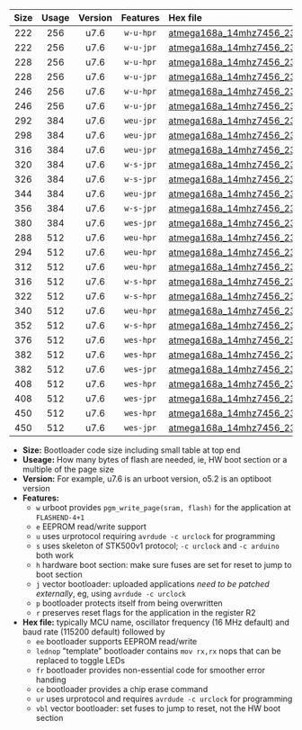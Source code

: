 |Size|Usage|Version|Features|Hex file|
|:-:|:-:|:-:|:-:|:--|
|222|256|u7.6|`w-u-hpr`|[atmega168a_14mhz7456_230400bps_ur.hex](https://raw.githubusercontent.com/stefanrueger/urboot/main//atmega168a_14mhz7456_230400bps_ur.hex)|
|222|256|u7.6|`w-u-jpr`|[atmega168a_14mhz7456_230400bps_ur_vbl.hex](https://raw.githubusercontent.com/stefanrueger/urboot/main//atmega168a_14mhz7456_230400bps_ur_vbl.hex)|
|228|256|u7.6|`w-u-hpr`|[atmega168a_14mhz7456_230400bps_lednop_ur.hex](https://raw.githubusercontent.com/stefanrueger/urboot/main//atmega168a_14mhz7456_230400bps_lednop_ur.hex)|
|228|256|u7.6|`w-u-jpr`|[atmega168a_14mhz7456_230400bps_lednop_ur_vbl.hex](https://raw.githubusercontent.com/stefanrueger/urboot/main//atmega168a_14mhz7456_230400bps_lednop_ur_vbl.hex)|
|246|256|u7.6|`w-u-hpr`|[atmega168a_14mhz7456_230400bps_lednop_fr_ur.hex](https://raw.githubusercontent.com/stefanrueger/urboot/main//atmega168a_14mhz7456_230400bps_lednop_fr_ur.hex)|
|246|256|u7.6|`w-u-jpr`|[atmega168a_14mhz7456_230400bps_lednop_fr_ur_vbl.hex](https://raw.githubusercontent.com/stefanrueger/urboot/main//atmega168a_14mhz7456_230400bps_lednop_fr_ur_vbl.hex)|
|292|384|u7.6|`weu-jpr`|[atmega168a_14mhz7456_230400bps_ee_ur_vbl.hex](https://raw.githubusercontent.com/stefanrueger/urboot/main//atmega168a_14mhz7456_230400bps_ee_ur_vbl.hex)|
|298|384|u7.6|`weu-jpr`|[atmega168a_14mhz7456_230400bps_ee_lednop_ur_vbl.hex](https://raw.githubusercontent.com/stefanrueger/urboot/main//atmega168a_14mhz7456_230400bps_ee_lednop_ur_vbl.hex)|
|316|384|u7.6|`weu-jpr`|[atmega168a_14mhz7456_230400bps_ee_lednop_fr_ur_vbl.hex](https://raw.githubusercontent.com/stefanrueger/urboot/main//atmega168a_14mhz7456_230400bps_ee_lednop_fr_ur_vbl.hex)|
|320|384|u7.6|`w-s-jpr`|[atmega168a_14mhz7456_230400bps_vbl.hex](https://raw.githubusercontent.com/stefanrueger/urboot/main//atmega168a_14mhz7456_230400bps_vbl.hex)|
|326|384|u7.6|`w-s-jpr`|[atmega168a_14mhz7456_230400bps_lednop_vbl.hex](https://raw.githubusercontent.com/stefanrueger/urboot/main//atmega168a_14mhz7456_230400bps_lednop_vbl.hex)|
|344|384|u7.6|`weu-jpr`|[atmega168a_14mhz7456_230400bps_ee_lednop_fr_ce_ur_vbl.hex](https://raw.githubusercontent.com/stefanrueger/urboot/main//atmega168a_14mhz7456_230400bps_ee_lednop_fr_ce_ur_vbl.hex)|
|356|384|u7.6|`w-s-jpr`|[atmega168a_14mhz7456_230400bps_lednop_fr_vbl.hex](https://raw.githubusercontent.com/stefanrueger/urboot/main//atmega168a_14mhz7456_230400bps_lednop_fr_vbl.hex)|
|380|384|u7.6|`wes-jpr`|[atmega168a_14mhz7456_230400bps_ee_vbl.hex](https://raw.githubusercontent.com/stefanrueger/urboot/main//atmega168a_14mhz7456_230400bps_ee_vbl.hex)|
|288|512|u7.6|`weu-hpr`|[atmega168a_14mhz7456_230400bps_ee_ur.hex](https://raw.githubusercontent.com/stefanrueger/urboot/main//atmega168a_14mhz7456_230400bps_ee_ur.hex)|
|294|512|u7.6|`weu-hpr`|[atmega168a_14mhz7456_230400bps_ee_lednop_ur.hex](https://raw.githubusercontent.com/stefanrueger/urboot/main//atmega168a_14mhz7456_230400bps_ee_lednop_ur.hex)|
|312|512|u7.6|`weu-hpr`|[atmega168a_14mhz7456_230400bps_ee_lednop_fr_ur.hex](https://raw.githubusercontent.com/stefanrueger/urboot/main//atmega168a_14mhz7456_230400bps_ee_lednop_fr_ur.hex)|
|316|512|u7.6|`w-s-hpr`|[atmega168a_14mhz7456_230400bps.hex](https://raw.githubusercontent.com/stefanrueger/urboot/main//atmega168a_14mhz7456_230400bps.hex)|
|322|512|u7.6|`w-s-hpr`|[atmega168a_14mhz7456_230400bps_lednop.hex](https://raw.githubusercontent.com/stefanrueger/urboot/main//atmega168a_14mhz7456_230400bps_lednop.hex)|
|340|512|u7.6|`weu-hpr`|[atmega168a_14mhz7456_230400bps_ee_lednop_fr_ce_ur.hex](https://raw.githubusercontent.com/stefanrueger/urboot/main//atmega168a_14mhz7456_230400bps_ee_lednop_fr_ce_ur.hex)|
|352|512|u7.6|`w-s-hpr`|[atmega168a_14mhz7456_230400bps_lednop_fr.hex](https://raw.githubusercontent.com/stefanrueger/urboot/main//atmega168a_14mhz7456_230400bps_lednop_fr.hex)|
|376|512|u7.6|`wes-hpr`|[atmega168a_14mhz7456_230400bps_ee.hex](https://raw.githubusercontent.com/stefanrueger/urboot/main//atmega168a_14mhz7456_230400bps_ee.hex)|
|382|512|u7.6|`wes-hpr`|[atmega168a_14mhz7456_230400bps_ee_lednop.hex](https://raw.githubusercontent.com/stefanrueger/urboot/main//atmega168a_14mhz7456_230400bps_ee_lednop.hex)|
|382|512|u7.6|`wes-jpr`|[atmega168a_14mhz7456_230400bps_ee_lednop_vbl.hex](https://raw.githubusercontent.com/stefanrueger/urboot/main//atmega168a_14mhz7456_230400bps_ee_lednop_vbl.hex)|
|408|512|u7.6|`wes-hpr`|[atmega168a_14mhz7456_230400bps_ee_lednop_fr.hex](https://raw.githubusercontent.com/stefanrueger/urboot/main//atmega168a_14mhz7456_230400bps_ee_lednop_fr.hex)|
|408|512|u7.6|`wes-jpr`|[atmega168a_14mhz7456_230400bps_ee_lednop_fr_vbl.hex](https://raw.githubusercontent.com/stefanrueger/urboot/main//atmega168a_14mhz7456_230400bps_ee_lednop_fr_vbl.hex)|
|450|512|u7.6|`wes-hpr`|[atmega168a_14mhz7456_230400bps_ee_lednop_fr_ce.hex](https://raw.githubusercontent.com/stefanrueger/urboot/main//atmega168a_14mhz7456_230400bps_ee_lednop_fr_ce.hex)|
|450|512|u7.6|`wes-jpr`|[atmega168a_14mhz7456_230400bps_ee_lednop_fr_ce_vbl.hex](https://raw.githubusercontent.com/stefanrueger/urboot/main//atmega168a_14mhz7456_230400bps_ee_lednop_fr_ce_vbl.hex)|

- **Size:** Bootloader code size including small table at top end
- **Useage:** How many bytes of flash are needed, ie, HW boot section or a multiple of the page size
- **Version:** For example, u7.6 is an urboot version, o5.2 is an optiboot version
- **Features:**
  + `w` urboot provides `pgm_write_page(sram, flash)` for the application at `FLASHEND-4+1`
  + `e` EEPROM read/write support
  + `u` uses urprotocol requiring `avrdude -c urclock` for programming
  + `s` uses skeleton of STK500v1 protocol; `-c urclock` and `-c arduino` both work
  + `h` hardware boot section: make sure fuses are set for reset to jump to boot section
  + `j` vector bootloader: uploaded applications *need to be patched externally*, eg, using `avrdude -c urclock`
  + `p` bootloader protects itself from being overwritten
  + `r` preserves reset flags for the application in the register R2
- **Hex file:** typically MCU name, oscillator frequency (16 MHz default) and baud rate (115200 default) followed by
  + `ee` bootloader supports EEPROM read/write
  + `lednop` "template" bootloader contains `mov rx,rx` nops that can be replaced to toggle LEDs
  + `fr` bootloader provides non-essential code for smoother error handing
  + `ce` bootloader provides a chip erase command
  + `ur` uses urprotocol and requires `avrdude -c urclock` for programming
  + `vbl` vector bootloader: set fuses to jump to reset, not the HW boot section

